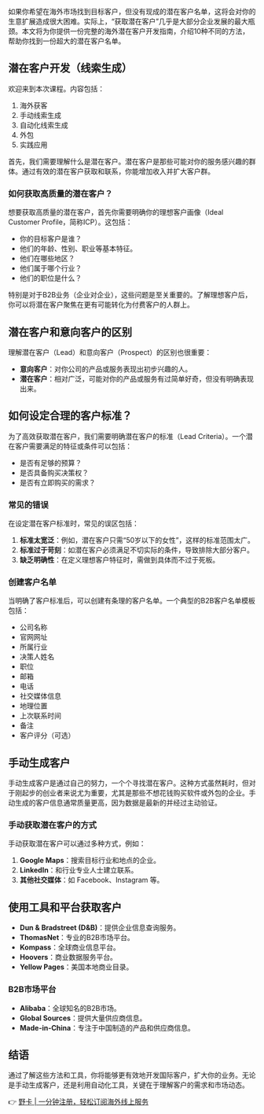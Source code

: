 如果你希望在海外市场找到目标客户，但没有现成的潜在客户名单，这将会对你的生意扩展造成很大困难。实际上，“获取潜在客户”几乎是大部分企业发展的最大瓶颈。本文将为你提供一份完整的海外潜在客户开发指南，介绍10种不同的方法，帮助你找到一份超大的潜在客户名单。

## 潜在客户开发（线索生成）

欢迎来到本次课程。内容包括：
1. 海外获客
2. 手动线索生成
3. 自动化线索生成
4. 外包
5. 实践应用

首先，我们需要理解什么是潜在客户。潜在客户是那些可能对你的服务感兴趣的群体。通过有效的潜在客户获取和联系，你能增加收入并扩大客户群。

### 如何获取高质量的潜在客户？

想要获取高质量的潜在客户，首先你需要明确你的理想客户画像（Ideal Customer Profile，简称ICP）。这包括：
- 你的目标客户是谁？
- 他们的年龄、性别、职业等基本特征。
- 他们在哪些地区？
- 他们属于哪个行业？
- 他们的职位是什么？

特别是对于B2B业务（企业对企业），这些问题是至关重要的。了解理想客户后，你可以将潜在客户聚焦在更有可能转化为付费客户的人群上。

## 潜在客户和意向客户的区别

理解潜在客户（Lead）和意向客户（Prospect）的区别也很重要：
- **意向客户**：对你公司的产品或服务表现出初步兴趣的人。
- **潜在客户**：相对广泛，可能对你的产品或服务有过简单好奇，但没有明确表现出来。

## 如何设定合理的客户标准？

为了高效获取潜在客户，我们需要明确潜在客户的标准（Lead Criteria）。一个潜在客户需要满足的特征或条件可以包括：
- 是否有足够的预算？
- 是否具备购买决策权？
- 是否有立即购买的需求？

### 常见的错误

在设定潜在客户标准时，常见的误区包括：
1. **标准太宽泛**：例如，潜在客户只需“50岁以下的女性”，这样的标准范围太广。
2. **标准过于苛刻**：如潜在客户必须满足不切实际的条件，导致排除大部分客户。
3. **缺乏明确性**：在定义理想客户特征时，需做到具体而不过于死板。

### 创建客户名单

当明确了客户标准后，可以创建有条理的客户名单。一个典型的B2B客户名单模板包括：
- 公司名称
- 官网网址
- 所属行业
- 决策人姓名
- 职位
- 邮箱
- 电话
- 社交媒体信息
- 地理位置
- 上次联系时间
- 备注
- 客户评分（可选）

## 手动生成客户

手动生成客户是通过自己的努力，一个个寻找潜在客户。这种方式虽然耗时，但对于刚起步的创业者来说尤为重要，尤其是那些不想花钱购买软件或外包的企业。手动生成的客户信息通常质量更高，因为数据是最新的并经过主动验证。

### 手动获取潜在客户的方式

手动获取潜在客户可以通过多种方式，例如：
1. **Google Maps**：搜索目标行业和地点的企业。
2. **LinkedIn**：和行业专业人士建立联系。
3. **其他社交媒体**：如 Facebook、Instagram 等。

## 使用工具和平台获取客户

- **Dun & Bradstreet (D&B)**：提供企业信息查询服务。
- **ThomasNet**：专业的B2B市场平台。
- **Kompass**：全球商业信息平台。
- **Hoovers**：商业数据服务平台。
- **Yellow Pages**：美国本地商业目录。

### B2B市场平台

- **Alibaba**：全球知名的B2B市场。
- **Global Sources**：提供大量供应商信息。
- **Made-in-China**：专注于中国制造的产品和供应商信息。

## 结语

通过了解这些方法和工具，你将能够更有效地开发国际客户，扩大你的业务。无论是手动生成客户，还是利用自动化工具，关键在于理解客户的需求和市场动态。

👉 [野卡 | 一分钟注册，轻松订阅海外线上服务](https://bit.ly/bewildcard)